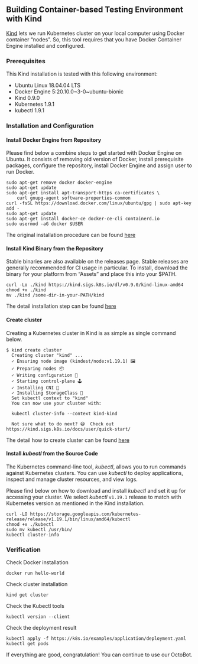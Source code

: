 ## Building Container-based Testing Environment with Kind

[Kind](https://kind.sigs.k8s.io/docs/) lets we run Kubernetes cluster on your 
local computer using Docker container “nodes”. So, this tool requires that you 
have Docker Container Engine installed and configured.

### Prerequisites

This Kind installation is tested with this following environment:

- Ubuntu Linux 18.04.04 LTS
- Docker Engine 5:20.10.0~3-0~ubuntu-bionic
- Kind 0.9.0
- Kubernetes 1.9.1
- kubectl 1.9.1


### Installation and Configuration

#### Install Docker Engine from Repository 
 
Please find below a combine steps to get started with Docker Engine on Ubuntu.
It consists of removing old version of Docker, install prerequisite packages, 
configure the repository, install Docker Engine and assign user to run Docker.
 
```console
sudo apt-get remove docker docker-engine
sudo apt-get update
sudo apt-get install apt-transport-https ca-certificates \
    curl gnupg-agent software-properties-common
curl -fsSL https://download.docker.com/linux/ubuntu/gpg | sudo apt-key add -
sudo apt-get update
sudo apt-get install docker-ce docker-ce-cli containerd.io
sudo usermod -aG docker $USER
```

The original installation procedure can be found 
[here](https://docs.docker.com/engine/install/ubuntu/)

#### Install Kind Binary from the Repository 

Stable binaries are also available on the releases page. Stable releases are 
generally recommended for CI usage in particular. To install, download the 
binary for your platform from “Assets” and place this into your $PATH.

```console
curl -Lo ./kind https://kind.sigs.k8s.io/dl/v0.9.0/kind-linux-amd64
chmod +x ./kind
mv ./kind /some-dir-in-your-PATH/kind
```

The detail installation step can be found 
[here](https://kind.sigs.k8s.io/docs/user/quick-start/#installation)
 
#### Create cluster  
 
Creating a Kubernetes cluster in Kind is as simple as single command below.

```console
$ kind create cluster 
  Creating cluster "kind" ...
  ✓ Ensuring node image (kindest/node:v1.19.1) 🖼 
  ✓ Preparing nodes 📦  
  ✓ Writing configuration 📜 
  ✓ Starting control-plane 🕹️ 
  ✓ Installing CNI 🔌 
  ✓ Installing StorageClass 💾 
  Set kubectl context to "kind"
  You can now use your cluster with:
 
  kubectl cluster-info --context kind-kind
 
  Not sure what to do next? 😅  Check out https://kind.sigs.k8s.io/docs/user/quick-start/
```

The detail how to create cluster can be found 
[here](https://kind.sigs.k8s.io/docs/user/quick-start/#creating-a-cluster)

#### Install _kubectl_ from the Source Code 

The Kubernetes command-line tool, _kubectl_, allows you to run commands against 
Kubernetes clusters. You can use _kubectl_ to deploy applications, inspect and 
manage cluster resources, and view logs.

Please find below on how to download and install _kubectl_ and set it up for 
accessing your cluster. We select _kubectl_ `v1.19.1` release to match with 
Kubernetes version as mentioned in the Kind installation.

```console
curl -LO https://storage.googleapis.com/kubernetes-release/release/v1.19.1/bin/linux/amd64/kubectl
chmod +x ./kubectl 
sudo mv kubectl /usr/bin/
kubectl cluster-info
```

### Verification

Check Docker installation
```console
docker run hello-world
```

Check cluster installation
```console
kind get cluster
```

Check the Kubectl tools
```console
kubectl version --client
```

Check the deployment result
```console
kubectl apply -f https://k8s.io/examples/application/deployment.yaml
kubectl get pods
```

If everything are good, congratulation! You can continue to use our OctoBot.